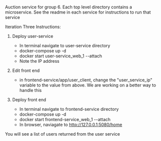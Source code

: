 Auction service for group 6. Each top level directory contains a microservice. See the readme in each service for instructions to run that service

Iteration Three Instructions:

1) Deploy user-service
	- In terminal navigate to user-service directory
	- docker-compose up -d 
	- docker start user-service_web_1 --attach
	- Note the IP address

2) Edit front end
	- in frontend-service/app/user_client, change the "user_service_ip" variable to the value from above. We are working on a better way to handle this

3) Deploy front end
	- In terminal navigate to frontend-service directory
	- docker-compose up -d 
	- docker start frontend-service_web_1 --attach
	- In browser, naviagate to http://127.0.0.1:5080/home

You will see a list of users returned from the user service